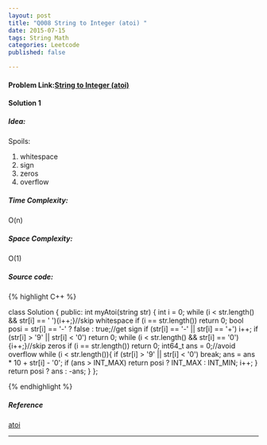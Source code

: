 ```yaml
---
layout: post
title: "Q008 String to Integer (atoi) "
date: 2015-07-15
tags: String Math
categories: Leetcode
published: false

---
```

#### Problem Link:[String to Integer (atoi) ](https://leetcode.com/problems/string-to-integer-atoi/) 

#### Solution 1 

##### Idea:

Spoils:   
1. whitespace    
2. sign    
3. zeros    
4. overflow     
   
##### Time Complexity:
O(n)

##### Space Complexity:
O(1)

##### Source code:
{% highlight C++ %}

class Solution {
public:
    int myAtoi(string str) {
        int i = 0;
        while (i < str.length() && str[i] == ' '){i++;}//skip whitespace
        if (i == str.length()) return 0;
        bool posi = str[i] == '-' ? false : true;//get sign
        if (str[i] == '-' || str[i] == '+') i++;
        if (str[i] > '9' || str[i] < '0') return 0;
        while (i < str.length() && str[i] == '0'){i++;}//skip zeros
        if (i == str.length()) return 0;
        int64_t ans = 0;//avoid overflow
        while (i < str.length()){
            if (str[i] > '9' || str[i] < '0') break; 
            ans = ans * 10 + str[i] - '0';
            if (ans > INT_MAX)  return posi ? INT_MAX : INT_MIN;
            i++;
        }
        return posi ? ans : -ans;
    }
};

{% endhighlight %}

##### Reference
[atoi](//http://www.cplusplus.com/reference/cstdlib/atoi/?kw=atoi)

---
